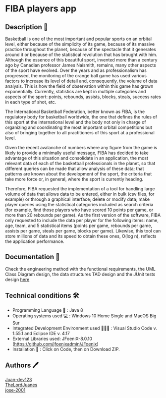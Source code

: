 # FIBA players app

## Description 🏀

Basketball is one of the most important and popular sports on an orbital level, either because of the simplicity of its game, because of its massive practice throughout the planet, because of the spectacle that it generates around it or because of the statistical revolution that has brought with him. Although the essence of this beautiful sport, invented more than a century ago by Canadian professor James Naismith, remains, many other aspects of the sport have evolved. Over the years and as professionalism has progressed, the monitoring of the orange ball game has used various factors to increase its level of detail and, consequently, the volume of data analysis. This is how the field of observation within this game has grown exponentially. Currently, statistics are kept in multiple categories and aspects of the sport: points, rebounds, assists, blocks, steals, success rates in each type of shot, etc.

The International Basketball Federation, better known as FIBA, is the regulatory body for basketball worldwide, the one that defines the rules of this sport at the international level and the body not only in charge of organizing and coordinating the most important orbital competitions but also of bringing together to all practitioners of this sport at a professional level.

Given the recent avalanche of numbers where any figure from the game is likely to provide a minimally useful message, FIBA has decided to take advantage of this situation and consolidate in an application, the most relevant data of each of the basketball professionals in the planet, so that different queries can be made that allow analysis of these data; that patterns are known about the development of the sport, the criteria that take more force or, in general, where the sport is currently heading.

Therefore, FIBA requested the implementation of a tool for handling large volume of data that allows data to be entered, either in bulk (csv files, for example) or through a graphical interface; delete or modify data; make player queries using the statistical categories included as search criteria (for example, find those players who have scored 10 points per game, or more than 20 rebounds per game). As the first version of the software, FIBA only requested to include the data per player for the following items: name, age, team, and 5 statistical items (points per game, rebounds per game, assists per game, steals per game, blocks per game). Likewise, this tool can store millions of data and its speed to obtain these ones, O(log n), reflects the application performance.

## Documentation 📃

Check the engineering method with the functional requirements, the UML Class Diagram design, the data structures TAD design and the JUnit tests design [here](docs)

## Technical conditions 🛠️

- Programming Language 💱 : Java 8
- Operating systems used 💻 : Windows 10 Home Single and MacOS Big Sur
- Integrated Development Environment used 👨🏻‍💻 : Visual Studio Code v. 1.55.1 and Eclipse IDE v. 4.17
- External Libraries used: JFoeniX-8.0.10 (https://github.com/jfoenixadmin/JFoenix)
- Installation 🔧 : Click on Code, then on Download ZIP.

## Authors 🖊️

[Juan-dev123](https://github.com/Juan-dev123)<br />
[TheLordJuanes](https://github.com/TheLordJuanes)<br />
[jose-2001](https://github.com/jose-2001)